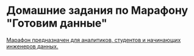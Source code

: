 <h1>Домашние задания по Марафону "Готовим данные"</h1>
<p><a href="https://lms.intellik.ru/local/crw/course.php?id=27">Марафон предназначен для аналитиков, студентов и начинающих инженеров данных.</a></p>
